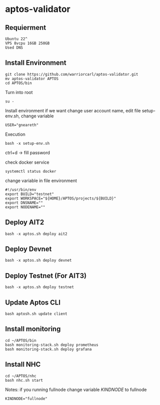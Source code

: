 # aptos-validator

## Requierment
```
Ubuntu 22^
VPS 8vcpu 16GB 250GB
Used DNS 
```

## Install Environment
```
git clone https://github.com/warriorcarl/aptos-validator.git
mv aptos-validator APTOS
cd APTOS/bin
```

Turn into root
```
su -
```

Install environment
if  we want change user account name, edit file setup-env.sh, change variable
```
USER="gneareth"
```

Execution
```
bash -x setup-env.sh
```

ctrl+d -> fill password

check docker service

```
systemctl status docker
```

change variable in file environment
```
#!/usr/bin/env
export BUILD="testnet"
export WORKSPACE="${HOME}/APTOS/projects/${BUILD}"
export DNSNAME=""
export NODENAME=""
```



## Deploy AIT2

```
bash -x aptos.sh deploy ait2
```

## Deploy Devnet

```
bash -x aptos.sh deploy devnet
```

## Deploy Testnet (For AIT3)
```
bash -x aptos.sh deploy testnet
```

## Update Aptos CLI
```
bash aptosh.sh update client
```


## Install monitoring 

```
cd ~/APTOS/bin
bash monitoring-stack.sh deploy prometheus
bash monitoring-stack.sh deploy grafana

```

## Install NHC
```
cd ~/APTOS/nhc
bash nhc.sh start
```

Notes: if you running fullnode change variable *KINDNODE* to fullnode
```
KINDNODE="fullnode" 
```

